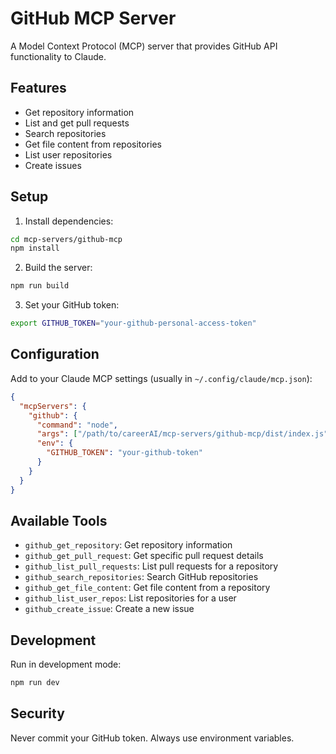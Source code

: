# GitHub MCP Server

A Model Context Protocol (MCP) server that provides GitHub API functionality to Claude.

## Features

- Get repository information
- List and get pull requests
- Search repositories
- Get file content from repositories
- List user repositories
- Create issues

## Setup

1. Install dependencies:
```bash
cd mcp-servers/github-mcp
npm install
```

2. Build the server:
```bash
npm run build
```

3. Set your GitHub token:
```bash
export GITHUB_TOKEN="your-github-personal-access-token"
```

## Configuration

Add to your Claude MCP settings (usually in `~/.config/claude/mcp.json`):

```json
{
  "mcpServers": {
    "github": {
      "command": "node",
      "args": ["/path/to/careerAI/mcp-servers/github-mcp/dist/index.js"],
      "env": {
        "GITHUB_TOKEN": "your-github-token"
      }
    }
  }
}
```

## Available Tools

- `github_get_repository`: Get repository information
- `github_get_pull_request`: Get specific pull request details
- `github_list_pull_requests`: List pull requests for a repository
- `github_search_repositories`: Search GitHub repositories
- `github_get_file_content`: Get file content from a repository
- `github_list_user_repos`: List repositories for a user
- `github_create_issue`: Create a new issue

## Development

Run in development mode:
```bash
npm run dev
```

## Security

Never commit your GitHub token. Always use environment variables.